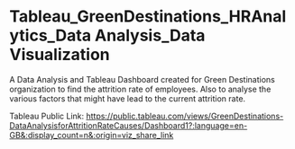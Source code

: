 # Tableau_GreenDestinations_HRAnalytics_Data Analysis_Data Visualization
A Data Analysis and Tableau Dashboard created for Green Destinations organization to find the attrition rate of employees. Also to analyse the various factors that might have lead to the current attrition rate. 


Tableau Public Link: 
https://public.tableau.com/views/GreenDestinations-DataAnalysisforAttritionRateCauses/Dashboard1?:language=en-GB&:display_count=n&:origin=viz_share_link
